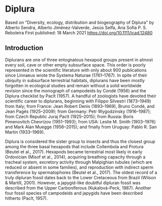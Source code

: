 # Diplura
Based on "Diversity, ecology, distribution and biogeography of Diplura" by
Alberto Sendra, Alberto Jiménez-Valverde, Jesús Selfa, Ana Sofia P. S. Reboleira
First published: 18 March 2021 https://doi.org/10.1111/icad.12480

## Introduction
Diplurans are one of three entognatous hexapod groups present in almost every soil, cave or other empty subsurface space. This order is poorly represented in the scientific literature with only about 900 publications since Linnaeus wrote the Systema Naturae (1761–1767). In spite of their ubiquity in subsurface terrestrial habitats, diplurans have been mostly forgotten in ecological studies and remain without a solid worldwide revision since the monograph of campodeids by Condé (1956) and the Diplura checklist by Paclt (1957). A handful of zoologists have devoted their scientific career to diplurans, beginning with Filippo Silvestri (1873–1949) from Italy; from France: Jean Robert Denis (1893–1969), Bruno Condé, and Jean Pagés (1925–2009); from Germany: Petr Wygodzinsky (1916–1987); from Czech Republic Juraj Paclt (1925–2015); from Russia: Boris Pimenovitch Chevrizov (1951–1993); from USA: Leslie M. Smith (1903–1976) and Mark Alan Muegge (1956–2015); and finally from Uruguay: Pablo R. San Martin (1933–1969).

Diplura is considered the sister group to insects and thus the closest group among the three basal hexapods that include Collembola and Protura (Beutel et al., 2017). Hexapods became terrestrial most likely in early Ordovician (Misof et al., 2014), acquiring breathing capacity through a tracheal system, excretory activity through Malpighian tubules (which are reduced or absent in some families), and reproduction with indirect sperm transference by spermatophores (Beutel et al., 2017). The oldest record of a truly dipluran fossil dates back to the Lower Cretaceous from Brazil (Wilson & Martill, 2001). However, a japygid-like doubtful dipluran fossil was described from the Upper Carboniferous (Kukalová-Peck, 1987). Another four fossil species of campodeids and japygids have been described hitherto (Paclt, 1957).